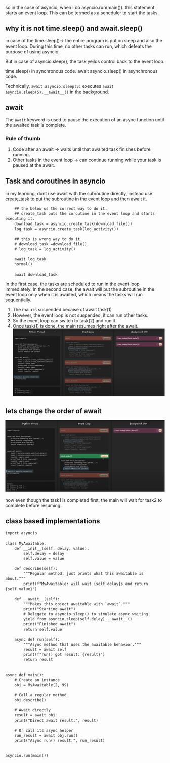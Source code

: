 
so in the case of asyncio, when I do asyncio.run(main()). this statement starts an event loop. This can be termed as a scheduler to start the tasks.


## why it is not time.sleep() and await.sleep()
in case of the time.sleep()-> the entire program is put on sleep and also the event loop.
During this time, no other tasks can run, which defeats the purpose of using asyncio.

But in case of asyncio.sleep(), the task yeilds control back to the event loop.

time.sleep() in synchronous code.
await asyncio.sleep() in asynchronous code.


Technically, `await asyncio.sleep(5)` executes `await asyncio.sleep(5).__await__()` in the background.

## await

The `await` keyword is used to pause the execution of an async function until the awaited task is complete.
### Rule of thumb

1. Code after an await → waits until that awaited task finishes before running.
2. Other tasks in the event loop → can continue running while your task is paused at the await.

## Task and coroutines in asyncio
in my learning, dont use await with the subroutine directly, instead use create_task to put the subroutine in the event loop and then await it.

```angular2html
    ## the below os the correct way to do it. 
    ## create_task puts the coroutine in the event loop and starts executing it.
    download_task = asyncio.create_task(download_file())
    log_task = asyncio.create_task(log_activity())

    ## this is wrong way to do it.
    # download_task =download_file()
    # log_task = log_activity()

    await log_task
    normal()

    await download_task
```
In the first case, the tasks are scheduled to run in the event loop immediately. 
In the second case, the await will put the subroutine in the event loop only when it is awaited, which means the tasks will run sequentially.


1. The main is suspended becaise of await task(1)
2. However, the event loop is not suspended, it can run other tasks.
3. So the event loop can switch to task(2) and run it.
4. Once task(1) is done, the main resumes right after the await.
![img.png](img.png)

## lets change the order of await
![img_1.png](img_1.png)

now even though the task1 is completed first, the main will wait for task2 to complete before resuming.
## class based implementations
```angular2html
import asyncio

class MyAwaitable:
    def __init__(self, delay, value):
        self.delay = delay
        self.value = value

    def describe(self):
        """Regular method: just prints what this awaitable is about."""
        print(f"MyAwaitable: will wait {self.delay}s and return {self.value}")

    def __await__(self):
        """Makes this object awaitable with `await`."""
        print("Starting await")
        # Delegate to asyncio.sleep() to simulate async waiting
        yield from asyncio.sleep(self.delay).__await__()
        print("Finished await")
        return self.value

    async def run(self):
        """Async method that uses the awaitable behavior."""
        result = await self
        print(f"run() got result: {result}")
        return result


async def main():
    # Create an instance
    obj = MyAwaitable(2, 99)

    # Call a regular method
    obj.describe()

    # Await directly
    result = await obj
    print("Direct await result:", result)

    # Or call its async helper
    run_result = await obj.run()
    print("Async run() result:", run_result)


asyncio.run(main())
```



